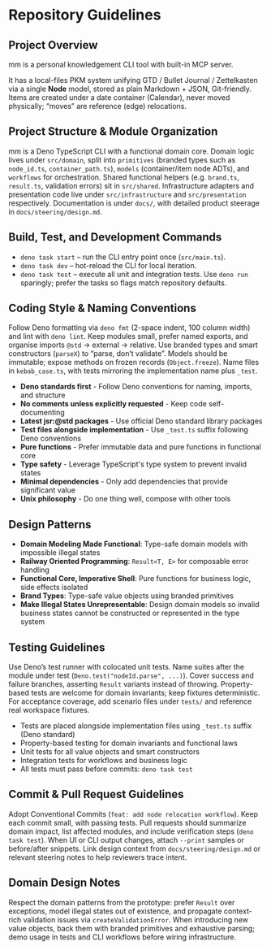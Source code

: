 # Repository Guidelines

## Project Overview

mm is a personal knowledgement CLI tool with built-in MCP server.

It has a local-files PKM system unifying GTD / Bullet Journal / Zettelkasten via a single **Node** model, stored as plain Markdown + JSON, Git-friendly. Items are created under a date container (Calendar), never moved physically; “moves” are reference (edge) relocations.

## Project Structure & Module Organization

mm is a Deno TypeScript CLI with a functional domain core. Domain logic lives under `src/domain`, split into `primitives` (branded types such as `node_id.ts`, `container_path.ts`), `models` (container/item node ADTs), and `workflows` for orchestration. Shared functional helpers (e.g. `brand.ts`, `result.ts`, validation errors) sit in `src/shared`. Infrastructure adapters and presentation code live under `src/infrastructure` and `src/presentation` respectively. Documentation is under `docs/`, with detailed product steerage in `docs/steering/design.md`. 

## Build, Test, and Development Commands
- `deno task start` – run the CLI entry point once (`src/main.ts`).
- `deno task dev` – hot-reload the CLI for local iteration.
- `deno task test` – execute all unit and integration tests.
Use `deno run` sparingly; prefer the tasks so flags match repository defaults.

## Coding Style & Naming Conventions
Follow Deno formatting via `deno fmt` (2-space indent, 100 column width) and lint with `deno lint`. Keep modules small, prefer named exports, and organise imports `@std` → external → relative. Use branded types and smart constructors (`parseX`) to “parse, don’t validate”. Models should be immutable; expose methods on frozen records (`Object.freeze`). Name files in `kebab_case.ts`, with tests mirroring the implementation name plus `_test`.

- **Deno standards first** - Follow Deno conventions for naming, imports, and structure
- **No comments unless explicitly requested** - Keep code self-documenting
- **Latest jsr:@std packages** - Use official Deno standard library packages
- **Test files alongside implementation** - Use `_test.ts` suffix following Deno conventions
- **Pure functions** - Prefer immutable data and pure functions in functional core
- **Type safety** - Leverage TypeScript's type system to prevent invalid states
- **Minimal dependencies** - Only add dependencies that provide significant value
- **Unix philosophy** - Do one thing well, compose with other tools

## Design Patterns

- **Domain Modeling Made Functional**: Type-safe domain models with impossible illegal states
- **Railway Oriented Programming**: `Result<T, E>` for composable error handling
- **Functional Core, Imperative Shell**: Pure functions for business logic, side effects isolated
- **Brand Types**: Type-safe value objects using branded primitives
- **Make Illegal States Unrepresentable**: Design domain models so invalid business states cannot be constructed or represented in the type system

## Testing Guidelines
Use Deno’s test runner with colocated unit tests. Name suites after the module under test (`Deno.test("nodeId.parse", ...)`). Cover success and failure branches, asserting `Result` variants instead of throwing. Property-based tests are welcome for domain invariants; keep fixtures deterministic. For acceptance coverage, add scenario files under `tests/` and reference real workspace fixtures.

- Tests are placed alongside implementation files using `_test.ts` suffix (Deno standard)
- Property-based testing for domain invariants and functional laws
- Unit tests for all value objects and smart constructors
- Integration tests for workflows and business logic
- All tests must pass before commits: `deno task test`

## Commit & Pull Request Guidelines
Adopt Conventional Commits (`feat: add node relocation workflow`). Keep each commit small, with passing tests. Pull requests should summarize domain impact, list affected modules, and include verification steps (`deno task test`). When UI or CLI output changes, attach `--print` samples or before/after snippets. Link design context from `docs/steering/design.md` or relevant steering notes to help reviewers trace intent.

## Domain Design Notes
Respect the domain patterns from the prototype: prefer `Result` over exceptions, model illegal states out of existence, and propagate context-rich validation issues via `createValidationError`. When introducing new value objects, back them with branded primitives and exhaustive parsing; demo usage in tests and CLI workflows before wiring infrastructure.
